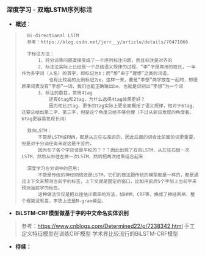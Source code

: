 ### 深度学习 - 双端LSTM序列标注
- **概述**：
>       Bi-directional LSTM
>       参考：https://blog.csdn.net/jerr__y/article/details/70471066
>
>       字标注方法：
>           1、将分词等问题直接变成了一个序列标注问题，而且标注是对齐的
>           2、标注法实际上已经是一个总结语义规律的过程，“李”字是常用的姓氏，一半作为多字词（人名）的首字，即标记为b；而“想”由于“理想”之类的词语，
>               也有比较高的比例标记为e，这样一来，要是“李想”两字放在一起时，即便原来词表没有“李想”一词，我们也能正确输出be，也就是识别出“李想”为一个词
>           3、标注的数目，常用4tag
>               还有6tag和2tag，为什么选择4tag效果更好？
>               因为相比2tag，更多的tag实际上更全面概括了语义规律，相对于6tag，还要总结出第二字、第三字，但是这个角度总结不够合理（不过从新词发现的角度看，6tag更容易发现长词）
>
>       双向LSTM：
>           不管是LSTM或RNN，都是从左往右推进的，因此后面的词会比前面的词更重要，但是对于分词任务来说这是不妥的，
>           因为句子各个字应该是平权的？？？因此出现了双向LSTM，从左往右做一次LSTM，然后从右往左做一次LSTM，然后把两次结果组合起来
>
>       深度学习在分词中的应用:
>           不管是传统的神经网络还是LSTM，它们的做法跟传统的模型都是一样的，都是通过上下文来预测当前字的标签，上下文就是固定的窗口，比如用前后5个字加上当前字来预测当前字的标签。
>           这种做法仅仅是把以往估计概率的方法，如HMM、CRF等，换成了神经网络，整个框架没有变，本质上还是N-gram模型。
>
>
>

- **BiLSTM-CRF模型做基于字的中文命名实体识别**
>   参考：https://www.cnblogs.com/Determined22/p/7238342.html
>   手工定义特征模型在训练CRF模型
>   学术界比较流行的BiLSTM-CRF模型
>
>
>
>
>
>
>
>
>
>
>
>
>
>
>
>
>
>
>
>
>

- **待续：**
>
>
>
>
>
>
>
>
>
>
>
>
>
>
>
>
>
>
>
>
>
>
